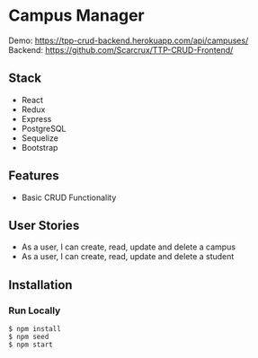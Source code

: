 # Campus Manager

Demo: https://tpp-crud-backend.herokuapp.com/api/campuses/<br/>
Backend: https://github.com/Scarcrux/TTP-CRUD-Frontend/

## Stack

<ul>
  <li>React</li>
  <li>Redux</li>
  <li>Express</li>
  <li>PostgreSQL</li>
  <li>Sequelize</li>
  <li>Bootstrap</li>
</ul>

## Features

<ul>
  <li>Basic CRUD Functionality</li>
</ul>

## User Stories

<ul>
  <li>As a user, I can create, read, update and delete a campus</li>
  <li>As a user, I can create, read, update and delete a student</li>
</ul>

## Installation

### Run Locally

```
$ npm install
$ npm seed
$ npm start
```
